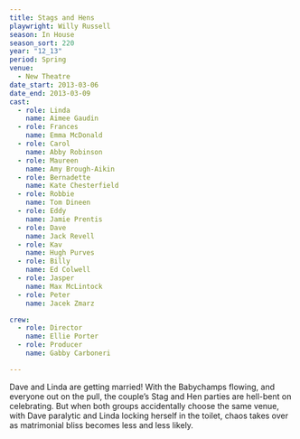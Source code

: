 ```yaml
---
title: Stags and Hens
playwright: Willy Russell
season: In House
season_sort: 220
year: "12_13"
period: Spring
venue:
  - New Theatre
date_start: 2013-03-06
date_end: 2013-03-09
cast:
  - role: Linda
    name: Aimee Gaudin
  - role: Frances
    name: Emma McDonald
  - role: Carol
    name: Abby Robinson
  - role: Maureen
    name: Amy Brough-Aikin
  - role: Bernadette
    name: Kate Chesterfield
  - role: Robbie
    name: Tom Dineen
  - role: Eddy
    name: Jamie Prentis
  - role: Dave
    name: Jack Revell
  - role: Kav
    name: Hugh Purves
  - role: Billy
    name: Ed Colwell
  - role: Jasper
    name: Max McLintock
  - role: Peter
    name: Jacek Zmarz

crew:
  - role: Director
    name: Ellie Porter
  - role: Producer
    name: Gabby Carboneri

---
```


Dave and Linda are getting married! With the Babychamps flowing, and everyone out on the pull, the couple’s Stag and Hen parties are hell-bent on celebrating. But when both groups accidentally choose the same venue, with Dave paralytic and Linda locking herself in the toilet, chaos takes over as matrimonial bliss becomes less and less likely.

